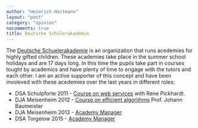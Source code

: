 ```yaml
---
author: "Heinrich Hartmann"
layout: "post"
category: "opinion"
nocomments: true
title: Deutsche Schülerakademie
---
```


The [Deutsche Schuelerakademie](https://www.deutsche-schuelerakademie.de/) is an organization that runs acedemies for highly gifted children.
These academies take place in the summer school holidays and are 17 days long.
In this time the pupils take part in courses tought by academics and have plenty of time to engage with the tutors and each other.
I am an active supporter of this concept and have been involeved with these acedemies over the last years in different roles:

* DSA Schulpforte 2011 - [Course on web services](http://www.deutsche-schuelerakademie.de/download/dsa-programm-2011) with Rene Pickhardt.
* DJA Meisenheim 2012 -  [Course on efficient algorithms](http://www.deutsche-juniorakademien.de/download/2012/DJA_Rheinland-Pfalz_2012.pdf) Prof. Johann Baumeister
* DJA Meisenheim 2013 - [Academy Manager](http://www.deutsche-juniorakademien.de/download/2013/DJA_Rheinland-Pfalz_2013.pdf#page=12)
* DSA Torgelow 2015 - [Academy Manager](https://secure.bildung-und-begabung.de/dsa/empfehlung/download/2015/DSA-Programm_2015.pdf#page=67)
